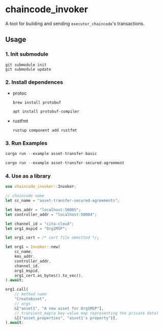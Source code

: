 # chaincode_invoker

A tool for building and sending `executor_chaincode`'s transactions.

## Usage

### 1. Init submodule
  ```shell
  git submodule init
  git submodule update
  ```
### 2. Install dependences
* protoc

  ```shell
  brew install protobuf
  ```

  ```shell
  apt install protobuf-compiler
  ```

* rustfmt

  ```
  rustup component add rustfmt
  ```

### 3. Run Examples

```rust
cargo run --example asset-transfer-basic
```
```rust
cargo run --example asset-transfer-secured-agreement
```

### 4. Use as a library

```rust
use chaincode_invoker::Invoker;

// chaincode name
let cc_name = "asset-transfer-secured-agreements";

let kms_addr = "localhost:50005";
let controller_addr = "localhost:50004";

let channel_id = "cita-cloud";
let org1_mspid = "Org1MSP";

let org1_cert = /* cert file ommitted */;

let org1 = Invoker::new(
    cc_name,
    kms_addr,
    controller_addr,
    channel_id,
    org1_mspid,
    org1_cert.as_bytes().to_vec(),
).await;

org1.call(
    // method name
    "CreateAsset",
    // args
    &["asset1", "A new asset for Org1MSP"],
    // transient_map(a key-value map representing the private data)
    &[("asset_properties", "asset1's property")],
).await;
```

